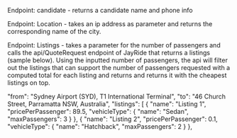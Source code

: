 Endpoint: candidate - returns a candidate name and phone info

Endpoint: Location - takes an ip address as parameter and returns the corresponding name of the city.

Endpoint: Listings - takes a parameter for the number of passengers and calls the api/QuoteRequest endpoint of JayRide that returns a listings (sample below). Using the inputted number of passengers, the api will filter out the listings that can support the number of passengers requested with a computed total for each listing and returns and returns it with the cheapest listings on top.

  "from": "Sydney Airport (SYD), T1 International Terminal",
  "to": "46 Church Street, Parramatta NSW, Australia",
  "listings": [
    {
      "name": "Listing 1",
      "pricePerPassenger": 89.5,
      "vehicleType": {
        "name": "Sedan",
        "maxPassengers": 3
      }
    },
    {
      "name": "Listing 2",
      "pricePerPassenger": 0.1,
      "vehicleType": {
        "name": "Hatchback",
        "maxPassengers": 2
      }
    },
